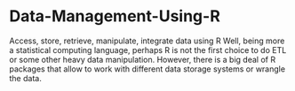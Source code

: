 # Data-Management-Using-R
Access, store, retrieve, manipulate, integrate data using R
Well, being more a statistical computing language, perhaps R is not the first choice to do ETL or some other heavy data manipulation.
However, there is a big deal of R packages that allow to work with different data storage systems or wrangle the data.
